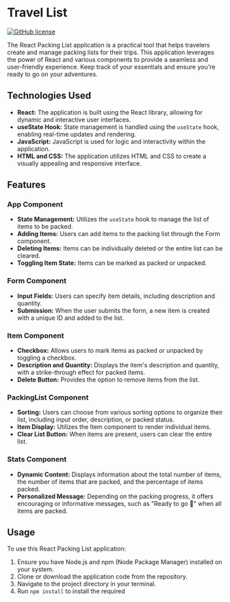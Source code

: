 # Travel List

[![GitHub license](https://img.shields.io/badge/license-MIT-blue.svg)](LICENSE)

The React Packing List application is a practical tool that helps travelers create and manage packing lists for their trips. This application leverages the power of React and various components to provide a seamless and user-friendly experience. Keep track of your essentials and ensure you're ready to go on your adventures.

## Technologies Used
- **React:** The application is built using the React library, allowing for dynamic and interactive user interfaces.
- **useState Hook:** State management is handled using the `useState` hook, enabling real-time updates and rendering.
- **JavaScript:** JavaScript is used for logic and interactivity within the application.
- **HTML and CSS:** The application utilizes HTML and CSS to create a visually appealing and responsive interface.

## Features

### App Component
- **State Management:** Utilizes the `useState` hook to manage the list of items to be packed.
- **Adding Items:** Users can add items to the packing list through the Form component.
- **Deleting Items:** Items can be individually deleted or the entire list can be cleared.
- **Toggling Item State:** Items can be marked as packed or unpacked.

### Form Component
- **Input Fields:** Users can specify item details, including description and quantity.
- **Submission:** When the user submits the form, a new item is created with a unique ID and added to the list.

### Item Component
- **Checkbox:** Allows users to mark items as packed or unpacked by toggling a checkbox.
- **Description and Quantity:** Displays the item's description and quantity, with a strike-through effect for packed items.
- **Delete Button:** Provides the option to remove items from the list.

### PackingList Component
- **Sorting:** Users can choose from various sorting options to organize their list, including input order, description, or packed status.
- **Item Display:** Utilizes the Item component to render individual items.
- **Clear List Button:** When items are present, users can clear the entire list.

### Stats Component
- **Dynamic Content:** Displays information about the total number of items, the number of items that are packed, and the percentage of items packed.
- **Personalized Message:** Depending on the packing progress, it offers encouraging or informative messages, such as "Ready to go 🍕" when all items are packed.

## Usage

To use this React Packing List application:

1. Ensure you have Node.js and npm (Node Package Manager) installed on your system.
2. Clone or download the application code from the repository.
3. Navigate to the project directory in your terminal.
4. Run `npm install` to install the required

